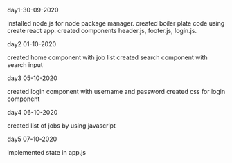 day1-30-09-2020

installed node.js for node package manager.
created boiler plate code using create react app. 
created components header.js, footer.js, login.js.

day2 01-10-2020

created home component with job list 
created search component with search input

day3 05-10-2020

created login component with username and password 
 created css for login component

 day4 06-10-2020

 created list of jobs by using javascript

 day5 07-10-2020

 implemented state in app.js
 
 
